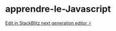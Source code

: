 # apprendre-le-Javascript

[Edit in StackBlitz next generation editor ⚡️](https://stackblitz.com/~/github.com/aetrad/apprendre-le-Javascript)